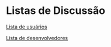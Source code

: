 # Listas de Discussão

[Lista de usuários](http://groups.google.com/group/caelum-stella-user)

[Lista de desenvolvedores](http://groups.google.com/group/caelum-stella-dev)
